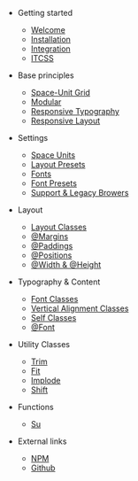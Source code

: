 - Getting started
  - [Welcome](getting-started/welcome.md)
  - [Installation](getting-started/installation.md)
  - [Integration](getting-started/integration.md)
  - [ITCSS](getting-started/itcss.md)

- Base principles
  - [Space-Unit Grid](base-principles/space-unit-grid.md)
  - [Modular](base-principles/modular.md)
  - [Responsive Typography](base-principles/responsive-typography.md)
  - [Responsive Layout](base-principles/responsive-layout.md)
  
- Settings
  - [Space Units](settings/space-units.md)
  - [Layout Presets](settings/layout-presets.md)
  - [Fonts](settings/fonts.md)
  - [Font Presets](settings/font-presets.md)
  - [Support & Legacy Browers](settings/support-legacy.md)

- Layout
  - [Layout Classes](layout/layout-classes.md)
  - [@Margins](layout/margin.md)
  - [@Paddings](layout/padding.md)
  - [@Positions](layout/position.md)
  - [@Width & @Height](layout/width-height.md)
  
- Typography & Content 
  - [Font Classes](typography/font-classes.md)
  - [Vertical Alignment Classes](typography/vertical-alignments.md)
  - [Self Classes](typography/self-classes.md)
  - [@Font](typography/font-mixins.md)
  
- Utility Classes
  - [Trim](utility-classes/trim.md)
  - [Fit](utility-classes/fit.md)
  - [Implode](utility-classes/implode.md)
  - [Shift](utility-classes/shift.md)

- Functions
  - [Su](functions/su.md) 
   
- External links
  - [NPM](https://www.npmjs.com/package/spaceframework)
  - [Github](https://github.com/HarwinBorger/SpaceFramework)